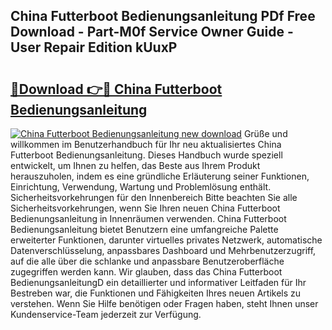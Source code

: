 ## China Futterboot Bedienungsanleitung PDf Free Download - Part-M0f Service Owner Guide - User Repair Edition kUuxP

# <h2><a href="http://df2ln5.blite.top/?on=China+Futterboot+Bedienungsanleitung">🔗Download 👉🔴 China Futterboot Bedienungsanleitung</a></h2>

[![China Futterboot Bedienungsanleitung new download](https://i.imgur.com/lujVjoI.png)](http://df2ln5.blite.top/?on=China+Futterboot+Bedienungsanleitung)
Grüße und willkommen im Benutzerhandbuch für Ihr neu aktualisiertes China Futterboot Bedienungsanleitung. Dieses Handbuch wurde speziell entwickelt, um Ihnen zu helfen, das Beste aus Ihrem Produkt herauszuholen, indem es eine gründliche Erläuterung seiner Funktionen, Einrichtung, Verwendung, Wartung und Problemlösung enthält. Sicherheitsvorkehrungen für den Innenbereich Bitte beachten Sie alle Sicherheitsvorkehrungen, wenn Sie Ihren neuen China Futterboot Bedienungsanleitung in Innenräumen verwenden. China Futterboot Bedienungsanleitung bietet Benutzern eine umfangreiche Palette erweiterter Funktionen, darunter virtuelles privates Netzwerk, automatische Datenverschlüsselung, anpassbares Dashboard und Mehrbenutzerzugriff, auf die alle über die schlanke und anpassbare Benutzeroberfläche zugegriffen werden kann. Wir glauben, dass das China Futterboot BedienungsanleitungD ein detaillierter und informativer Leitfaden für Ihr Bestreben war, die Funktionen und Fähigkeiten Ihres neuen Artikels zu verstehen. Wenn Sie Hilfe benötigen oder Fragen haben, steht Ihnen unser Kundenservice-Team jederzeit zur Verfügung.
